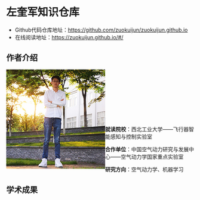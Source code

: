 # 左奎军知识仓库

- Github代码仓库地址：https://github.com/zuokuijun/zuokuijun.github.io
- 在线阅读地址：https://zuokuijun.github.io/#/

## 作者介绍

<p>
<img align= "left" src="./images/zuokuijun.jpg">  
</br>
</br>
</br>
</br>
</br>
</br>
</br>
</br>
</p>
  

  

**就读院校**：西北工业大学——飞行器智能感知与控制实验室  

**合作单位**：中国空气动力研究与发展中心——空气动力学国家重点实验室  

**研究方向**：空气动力学、机器学习    

## 学术成果







